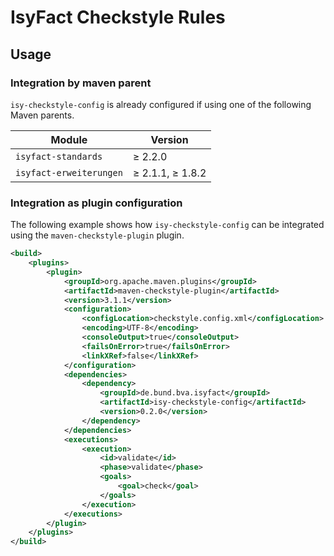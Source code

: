 # IsyFact Checkstyle Rules

## Usage

### Integration by maven parent

`isy-checkstyle-config` is already configured if using one of the following Maven parents.

| Module                  | Version                |
|-------------------------|------------------------|
| `isyfact-standards`     | &ge; 2.2.0             |
| `isyfact-erweiterungen` | &ge; 2.1.1, &ge; 1.8.2 |

### Integration as plugin configuration

The following example shows how `isy-checkstyle-config` can be integrated using the `maven-checkstyle-plugin` plugin.

```xml
<build>
    <plugins>
        <plugin>
            <groupId>org.apache.maven.plugins</groupId>
            <artifactId>maven-checkstyle-plugin</artifactId>
            <version>3.1.1</version>
            <configuration>
                <configLocation>checkstyle.config.xml</configLocation>
                <encoding>UTF-8</encoding>
                <consoleOutput>true</consoleOutput>
                <failsOnError>true</failsOnError>
                <linkXRef>false</linkXRef>
            </configuration>
            <dependencies>
                <dependency>
                    <groupId>de.bund.bva.isyfact</groupId>
                    <artifactId>isy-checkstyle-config</artifactId>
                    <version>0.2.0</version>
                </dependency>
            </dependencies>
            <executions>
                <execution>
                    <id>validate</id>
                    <phase>validate</phase>
                    <goals>
                        <goal>check</goal>
                    </goals>
                </execution>
            </executions>
        </plugin>
    </plugins>
</build>
```
